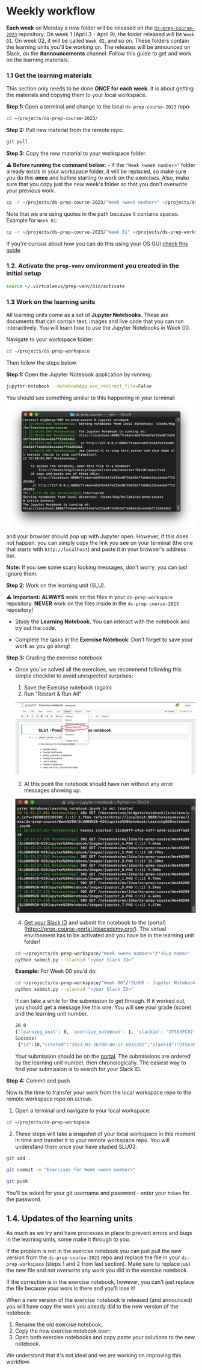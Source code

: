 # Weekly workflow

**Each week** on Monday a new folder will be released on the [`ds-prep-course-2023`](https://github.com/LDSSA/ds-prep-course-2023) repository. On week 1 (April 3 - April 9), the folder released will be `Week 01`. On week 02, it will be called `Week 02`, and so on. These folders contain the learning units you'll be working on. The releases will be announced on Slack, on the **#announcements** channel. Follow this guide to get and work on the learning materials.

### 1.1 Get the learning materials

This section only needs to be done **ONCE for each week**. It is about getting the materials and copying them to your local workspace.

**Step 1:** Open a terminal and change to the local `ds-prep-course-2023` repo:

```bash
cd ~/projects/ds-prep-course-2023/
```

**Step 2:** Pull new material from the remote repo:
```bash
git pull
```

**Step 3:** Copy the new material to your workspace folder.

**⚠️ Before running the command below:** - If the `"Week <week number>"` folder already exists in your workspace folder, it will be replaced, so make sure you do this **once** and before starting to work on the exercises. Also, make sure that you copy just the new week's folder so that you don't overwrite your previous work.

```bash
cp -r ~/projects/ds-prep-course-2023/"Week <week number>" ~/projects/ds-prep-workspace/
```
Note that we are using quotes in the path because it contains spaces. Example for `Week 01`:

```bash
cp -r ~/projects/ds-prep-course-2023/"Week 01" ~/projects/ds-prep-workspace/
```

If you're curious about how you can do this using your OS GUI [check this guide](guides/using_os_gui_to_manage_directories.md)

### 1.2. Activate the `prep-venv` environment you created in the initial setup

```bash
source ~/.virtualenvs/prep-venv/bin/activate
```

### 1.3 Work on the learning units

All learning units come as a set of **Jupyter Notebooks**. These are documents that can contain text, images and live code that you can run interactively. You will learn how to use the Jupyter Notebooks in Week 00.

Navigate to your workspace folder:

```bash
cd ~/projects/ds-prep-workspace
```

Then follow the steps below.

**Step 1:** Open the Jupyter Notebook application by running:

```bash
jupyter-notebook --NotebookApp.use_redirect_file=False
```

You should see something similar to this happening in your terminal:
![Open exercise notebook](media/jupyter_terminal.png "Open exercise notebook")
and your browser should pop up with Jupyter open. However, if this does not happen, you can simply copy the link you see on your terminal (the one that starts with `http://localhost`) and paste it in your browser's address bar.

**Note:** If you see some  scary looking messages, don't worry, you can just ignore them.

**Step 2:** Work on the learning unit (SLU).

⚠️ **Important:** **ALWAYS** work on the files in your `ds-prep-workspace` repository. **NEVER** work on the files inside in the `ds-prep-course-2023` repository!

- Study the **Learning Notebook**. You can interact with the notebook and try out the code.

- Complete the tasks in the **Exercise Notebook**. Don't forget to save your work as you go along!

<a name="link-to-grading"></a>
**Step 3:** Grading the exercise notebook

- Once you've solved all the exercises, we recommend following this simple checklist to avoid unexpected surprises:
   1. Save the Exercise notebook (again)
   2. Run "Restart & Run All"

   ![Restart & Run All](media/jupyter_clear_and_run.png)

   3. At this point the notebook should have run without any error messages showing up.

   ![terminal notebook](media/terminal_notebook.png)
   
   4. [Get your Slack ID](https://moshfeu.medium.com/how-to-find-my-member-id-in-slack-workspace-d4bba942e38c) and submit the notebook to the (portal](https://prep-course-portal.ldsacademy.org/). The virtual environment has to be activated and you have be in the learning unit folder!

   ```bash
   cd ~/projects/ds-prep-workspace/"Week <week number>"/"<SLU name>"
   python submit.py --slackid "<your Slack ID>"
   ```

   **Example:** For Week 00 you'd do:

   ```bash
   cd ~/projects/ds-prep-workspace/"Week 00"/"SLU00 - Jupyter Notebook"
   python submit.py --slackid "<your Slack ID>"
   ```
 
   It can take a while for the submission to get through. If it worked out, you should get a message like this one. You will see your grade (score) and the learning unit number.

   ```bash
   20.0
   {'learning_unit': 0, 'exercise_notebook': 1, 'slackid': 'UTS63FC02', 'score': 20.0}
   Success!
    {"id":10,"created":"2023-03-26T00:40:17.603128Z","slackid":"UTS63FC02","learning_unit" 0,"exercise_notebook":1,"score":20.0}
   ```
   Your submission should be on the [portal](https://prep-course-portal.ldsacademy.org/). The submissions are ordered by the learning unit number, then chronologically. The easiest way to find your submission is to search for your Slack ID.

**Step 4:** Commit and push

Now is the time to transfer your work from the local workspace repo to the remote workspace repo on `GitHub`. 

   1. Open a terminal and navigate to your local workspace:

   ```bash
   cd ~/projects/ds-prep-workspace
   ```

   2. These steps will take a snapshot of your local workspace in this moment in time and transfer it to your remote workspace repo. You will understand them once your have studied SLU03.

   ```bash
   git add .
   ```

   ```bash
   git commit -m "Exercises for Week <week number>"
   ```

   ```bash
   git push
   ```

   You'll be asked for your git username and password  - enter your `token` for the password.

## 1.4. Updates of the learning units

As much as we try and have processes in place to prevent errors and bugs in the learning units, some make it through to you. 

If the problem is not in the exercise notebook you can just pull the new version from the `ds-prep-course-2023` repo and replace the file in your `ds-prep-workspace` (steps 1 and 2 from last section). Make sure to replace just the new file and not overwrite any work you did in the exercise notebook.

If the correction is in the exercise notebook, however, you can't just replace the file because your work is there and you'll lose it!

When a new version of the exercise notebook is released (and announced) you will have copy the work you already did to the new version of the notebook:

1. Rename the old exercise notebook;
1. Copy the new exercise notebook over;
1. Open both exercise notebooks and copy paste your solutions to the new notebook.

We understand that it's not ideal and we are working on improving this workflow.
